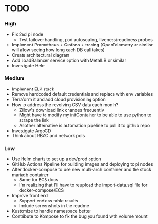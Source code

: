 # TODO

### High 
- Fix 2nd pi node
    - Test failover handling, pod autoscaling, liveness/readiness probes
- Implement Prometheus + Grafana + tracing (OpenTelemetry or similar will allow seeing how long each DB call takes)
- Create architectural diagram
- Add LoadBalancer service option with MetalLB or similar
- Investigate Helm

### Medium
- Implement ELK stack
- Remove hardcoded default credentials and replace with env variables
- Terraform it and add cloud provisioning option
- How to address the revolving CSV data each month?
    - Zillow's download link changes frequently
    - Might have to modify my initContainer to be able to use python to scrape the link
    - Another alternative is automation pipeline to pull it to github repo
- Investigate ArgoCD
- Think about RBAC and network pols

### Low
- Use Helm charts to set up a dev/prod option
- GitHub Actions Pipeline for building images and deploying to pi nodes
- Alter docker-compose to use new multi-arch container and the stock mariadb container 
    - Same for ECS docs
    - I'm realizing that I'll have to reupload the import-data.sql file for docker-compose/ECS
- Improve front end 
    - Support endless table results
    - Include screenshots in the readme
- Kustomize to handle namespace better
- Contribute to Kompose to fix the bug you found with volume mount
